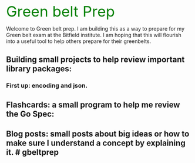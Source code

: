  <span style="color:Green; font-size: 40px;">Green belt Prep</span> 

 Welcome to Green belt prep. I am building this as a way to prepare for my Green belt exam at the Bitfield institute. I am hoping that this will flourish into a useful tool to help others prepare for their greenbelts. 

## Building small projects to help review important library packages: 

### First up: encoding and json. 

## Flashcards: a small program to help me review the Go Spec: 

## Blog posts: small posts about big ideas or how to make sure I understand a concept by explaining it. # gbeltprep
